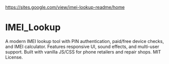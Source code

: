 https://sites.google.com/view/imei-lookup-readme/home

# IMEI_Lookup
A modern IMEI lookup tool with PIN authentication, paid/free device checks, and IMEI calculator. Features responsive UI, sound effects, and multi-user support. Built with vanilla JS/CSS for phone retailers and repair shops. MIT License.
